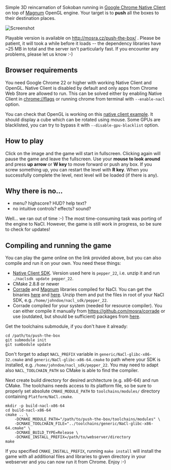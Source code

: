 Simple 3D reincarnation of Sokoban running in
[Google Chrome Native Client](https://developers.google.com/native-client/)
on top of [Magnum](https://github.com/mosra/magnum) OpenGL engine. Your target
is to **push** all the boxes to their destination places.

![Screenshot](https://github.com/nuclearwhales/push-the-box/raw/master/screenshot.png)

Playable version is available on http://mosra.cz/push-the-box/ . Please be
patient, it will took a while before it loads -- the dependency libraries have
~25 MB in total and the server isn't particularly fast. If you encounter any
problems, please let us know :-)

Browser requirements
--------------------

You need Google Chrome 22 or higher with working Native Client and OpenGL.
Native Client is disabled by default and only apps from Chrome Web Store are
allowed to run. This can be solved either by enabling Native Client in
[chrome://flags](chrome://flags) or running chrome from terminal with
`--enable-nacl` option.

You can check that OpenGL is working on this [native client example](http://gonativeclient.appspot.com/dev/demos/sdk_examples/fullscreen_tumbler/fullscreen_tumbler.html).
It should display a cube which can be rotated using mouse. Some GPUs are
blacklisted, you can try to bypass it with `--disable-gpu-blacklist` option.

How to play
-----------

Click on the image and the game will start in fullscreen. Clicking again will
pause the game and leave the fullscreen. Use your **mouse to look around**
and press **up arrow** or **W key** to move forward or push any box. If you
screw something up, you can restart the level with **R key**. When you
successfully complete the level, next level will be loaded (if there is any).

Why there is no...
------------------

 - menu? highscore? HUD? help text?
 - no intuitive controls? effects? sound?

Well... we ran out of time :-) The most time-consuming task was porting of the
engine to NaCl. However, the game is still work in progress, so be sure to
check for updates!

Compiling and running the game
------------------------------

You can play the game online on the link provided above, but you can also
compile and run it on your own. You need these things:

 - [Native Client SDK](https://developers.google.com/native-client/beta/sdk/download).
   Version used here is `pepper_22`, i.e. unzip it and run `./naclsdk update pepper_22`.
 - CMake 2.8.8 or newer
 - [Corrade](https://github.com/mosra/corrade) and
   [Magnum](https://github.com/mosra/magnum) libraries compiled for NaCl. You
   can get the binaries [here](https://github.com/downloads/mosra/corrade/corrade-nacl-20121127-0564739.zip)
   and [here](https://github.com/downloads/mosra/magnum/magnum-nacl-20121127-b219552.zip).
   Unzip them and put the files in root of
   your NaCl SDK, e.g. `/home/johndoe/nacl_sdk/pepper_22`.
 - Corrade compiled for your system (needed for resource compiler). You can
   either compile it manually from https://github.com/mosra/corrade or use
   (outdated, but should be sufficient) packages from
   [here](http://mosra.cz/blog/corrade.php).

Get the toolchains submodule, if you don't have it already:

    cd /path/to/push-the-box
    git submodule init
    git sumbodule update

Don't forget to adapt `NACL_PREFIX` variable in `generic/NaCl-glibc-x86-32.cmake`
and `generic/NaCl-glibc-x86-64.cmake` to path where your SDK is installed,
e.g. `/home/johndoe/nacl_sdk/pepper_22`. You may need to adapt also
`NACL_TOOLCHAIN_PATH` so CMake is able to find the compiler.

Next create build directory for desired architecture (e.g. x86-64) and run
CMake. The toolchains needs access to its platform file, so be sure to
properly set absolute `CMAKE_MODULE_PATH` to `toolchains/modules/` directory
containing `Platform/NaCl.cmake`.

    mkdir -p build-nacl-x86-64
    cd build-nacl-x86-64
    cmake .. \
        -DCMAKE_MODULE_PATH="/path/to/push-the-box/toolchains/modules" \
        -DCMAKE_TOOLCHAIN_FILE="../toolchains/generic/NaCl-glibc-x86-64.cmake" \
        -DCMAKE_BUILD_TYPE=Release \
        -DCMAKE_INSTALL_PREFIX=/path/to/webserver/directory
    make

If you specified `CMAKE_INSTALL_PREFIX`, running `make install` will install
the game with all additional files and libraries to given directory in your
webserver and you can now run it from Chrome. Enjoy :-)
